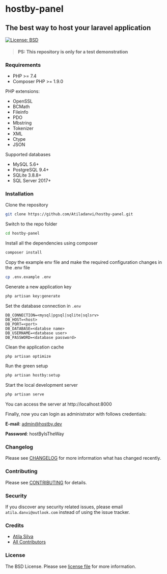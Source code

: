 # hostby-panel

## The best way to host your laravel application

[![License: BSD](https://img.shields.io/badge/License-BSD-green.svg)](https://opensource.org/licenses/BSD)

> #### PS: This repository is only for a test demonstration

### Requirements

* PHP >= 7.4
* Composer PHP >= 1.9.0

PHP extensions:

* OpenSSL
* BCMath
* Fileinfo
* PDO
* Mbstring
* Tokenizer
* XML
* Ctype
* JSON

Supported databases

* MySQL 5.6+
* PostgreSQL 9.4+
* SQLite 3.8.8+
* SQL Server 2017+

### Installation

Clone the repository

```bash
git clone https://github.com/Atiladanvi/hostby-panel.git
```

Switch to the repo folder

```bash
cd hostby-panel
```

Install all the dependencies using composer

```bash
composer install
```

Copy the example env file and make the required configuration changes in the .env file

```bash
cp .env.example .env
```

Generate a new application key

```bash
php artisan key:generate
```

Set the database connection in `.env`

```
DB_CONNECTION=<mysql|pgsql|sqlite|sqlsrv>
DB_HOST=<host>
DB_PORT=<port>
DB_DATABASE=<databse name>
DB_USERNAME=<database user>
DB_PASSWORD=<database password>
```

Clean the application cache

```bash
php artisan optimize 
```

Run the green setup

```bash
php artisan hostby:setup
```

Start the local development server

```bash
php artisan serve
```

You can access the server at http://localhost:8000

Finally, now you can login as administrator with follows credentials:

**E-mail**: admin@hostby.dev

**Password**: hostByIsTheWay

### Changelog

Please see [CHANGELOG](CHANGELOG.md) for more information what has changed recently.

### Contributing

Please see [CONTRIBUTING](CONTRIBUTING.md) for details.

### Security

If you discover any security related issues, please email `atila.danvi@outlook.com` instead of using the issue tracker.

### Credits

- [Atila Silva](https://github.com/Atiladanvi)
- [All Contributors](../../contributors)

### License

The BSD License. Please see [license file](LICENSE.md) for more information.
